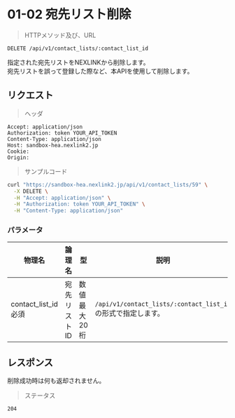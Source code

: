# 01-02 宛先リスト削除

> HTTPメソッド及び、URL

```
DELETE /api/v1/contact_lists/:contact_list_id
```

指定された宛先リストをNEXLINKから削除します。  
宛先リストを誤って登録した際など、本APIを使用して削除します。

## リクエスト

> ヘッダ

```
Accept: application/json
Authorization: token YOUR_API_TOKEN
Content-Type: application/json
Host: sandbox-hea.nexlink2.jp
Cookie: 
Origin:
```

> サンプルコード

``` sh
curl "https://sandbox-hea.nexlink2.jp/api/v1/contact_lists/59" \
  -X DELETE \
  -H "Accept: application/json" \
  -H "Authorization: token YOUR_API_TOKEN" \
  -H "Content-Type: application/json"
```

### パラメータ

| 物理名               | 論理名       | 型     | 説明     |
|----------------------|--------------|--------|----------|
|contact_list_id <span class="required">必須</span>|宛先リストID|数値<br />最大20桁|`/api/v1/contact_lists/:contact_list_id` の形式で指定します。|



## レスポンス
削除成功時は何も返却されません。

> ステータス

```
204
```



